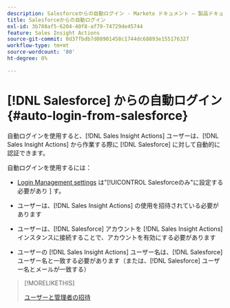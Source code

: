 ```yaml
---
description: Salesforceからの自動ログイン - Marketo ドキュメント – 製品ドキュメント
title: Salesforceからの自動ログイン
exl-id: 3b788af5-6204-40f8-af79-74729de45744
feature: Sales Insight Actions
source-git-commit: 0d37fbdb7d08901458c1744dc68893e155176327
workflow-type: tm+mt
source-wordcount: '80'
ht-degree: 0%

---
```


# [!DNL Salesforce] からの自動ログイン {#auto-login-from-salesforce}

自動ログインを使用すると、[!DNL Sales Insight Actions] ユーザーは、[!DNL Sales Insight Actions] から作業する際に [!DNL Salesforce] に対して自動的に認証できます。

自動ログインを使用するには：

* [Login Management settings](/help/marketo/product-docs/marketo-sales-insight/actions/admin/login-management-settings.md) は&quot;[!UICONTROL Salesforceのみ&quot;に設定する必要があり &#x200B;] す。

* ユーザーは、[!DNL Sales Insight Actions] の使用を招待されている必要があります

* ユーザーは、[!DNL Salesforce] アカウントを [!DNL Sales Insight Actions] インスタンスに接続することで、アカウントを有効にする必要があります

* ユーザーの [!DNL Sales Insight Actions] ユーザー名は、[!DNL Salesforce] ユーザー名と一致する必要があります（または、[!DNL Salesforce] ユーザー名とメールが一致する）

>[!MORELIKETHIS]
>
>[ ユーザーと管理者の招待 ](/help/marketo/product-docs/marketo-sales-insight/actions/admin/invite-users-and-admins.md)

